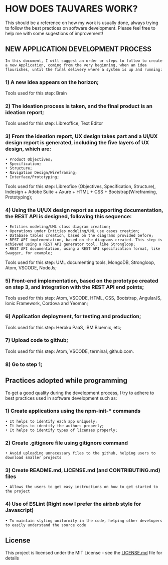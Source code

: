 # HOW DOES TAUVARES WORK?

This should be a reference on how my work is usually done, always trying to follow the best practices on software development.
Please feel free to help me with some sugestions of improvement!

## NEW APPLICATION DEVELOPMENT PROCESS

	In this document, I will suggest an order or steps to follow to create a new Application, coming from the very beginning, when an idea flourishes, until the final delivery where a system is up and running:

### 1) A new idea appears on the horizon;

Tools used for this step: Brain

### 2) The ideation process is taken, and the final product is an ideation report;

Tools used for this step: Libreoffice, Text Editor

### 3) From the ideation report, UX design takes part and a UI/UX design report is generated, including the five layers of UX design, which are:

    • Product Objectives;
    • Specification;
    • Structure;
    • Navigation Design/Wireframing;
    • Interface/Prototyping;

Tools used for this step: Libreofice (Objectives, Specification, Structure), Indesign + Adobe Suite + Axure + HTML + CSS + Bootstrap(Wireframing, Prototyping);

### 4) Using the UI/UX design report as supporting documentation, the REST API is designed, following this sequence:

    • Entities modeling/UML class diagram creation;
    • Operations under Entities modeling/UML use cases creation;
    • Database tables creation, based on the diagrams provided before;
    • REST API implementation, based on the diagrams created. This step is achieved using a REST API generator tool, like Strongloop;
    • REST API documentation, using a REST API specification format, like Swagger, for example;

Tools used for this step: UML documenting tools, MongoDB, Strongloop, Atom, VSCODE, NodeJs;

### 5) Front-end implementation, based on the prototype created on step 3, and integration with the REST API end points;

Tools used for this step: Atom, VSCODE, HTML, CSS, Bootstrap, AngularJS, Ionic Framework, Cordova and Yeoman;

### 6) Application deployment, for testing and production;

Tools used for this step: Heroku PaaS, IBM Bluemix, etc;

### 7) Upload code to github;

Tools used for this step: Atom, VSCODE, terminal, github.com.

### 8) Go to step 1;


## Practices adopted while programming

To get a good quality during the development process, I try to adhere to best practices used in software development such as:

### 1) Create applications using the npm-init-* commands
    
    • It helps to identify each app uniquely;
    • It helps to identify the authors properly;
    • It helps to identify types of licenses properly;   

### 2) Create .gitignore file using gitignore command

    • Avoid uploading unnecessary files to the github, helping users to download smaller projects 

### 3) Create README.md, LICENSE.md (and CONTRIBUTING.md) files

    • Allows the users to get easy instructions on how to get started to the project
    
### 4) Use of ESLint (Right now I prefer the airbnb style for Javascript)

    • To maintain styling uniformity in the code, helping other developers to easily understand the source code
    

## License

This project is licensed under the MIT License - see the [LICENSE.md](LICENSE.md) file for details
